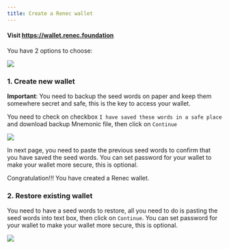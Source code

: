 ```yaml
---
title: Create a Renec wallet
---
```


#### Visit https://wallet.renec.foundation
You have 2 options to choose:

![](https://img-portal-prod.s3.amazonaws.com/uploads/image/attachment/36802/Screen_Shot_2022-04-21_at_15.17.42.png)

### 1. Create new wallet
**Important**: You need to backup the seed words on paper and keep them somewhere secret and safe, this is the key to access your wallet.

You need to check on checkbox `I have saved these words in a safe place` and download backup Mnemonic file, then click on `Continue`

![](https://img-portal-prod.s3.amazonaws.com/uploads/image/attachment/36804/Screen_Shot_2022-04-21_at_15.19.07.png)

In next page, you need to paste the previous seed words to confirm that you have saved the seed words. You can set password
for your wallet to make your wallet more secure, this is optional.

Congratulation!!! You have created a Renec wallet.

### 2. Restore existing wallet

You need to have a seed words to restore, all you need to do is pasting the seed words into text box, then click on `Continue`. You can set password
for your wallet to make your wallet more secure, this is optional.

![](https://img-portal-prod.s3.amazonaws.com/uploads/image/attachment/36805/Screen_Shot_2022-04-21_at_15.18.20.png)
